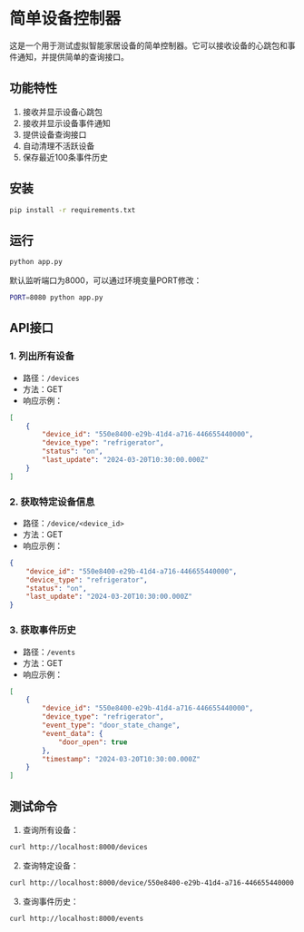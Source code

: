 # 简单设备控制器

这是一个用于测试虚拟智能家居设备的简单控制器。它可以接收设备的心跳包和事件通知，并提供简单的查询接口。

## 功能特性

1. 接收并显示设备心跳包
2. 接收并显示设备事件通知
3. 提供设备查询接口
4. 自动清理不活跃设备
5. 保存最近100条事件历史

## 安装

```bash
pip install -r requirements.txt
```

## 运行

```bash
python app.py
```

默认监听端口为8000，可以通过环境变量PORT修改：

```bash
PORT=8080 python app.py
```

## API接口

### 1. 列出所有设备
- 路径：`/devices`
- 方法：GET
- 响应示例：
```json
[
    {
        "device_id": "550e8400-e29b-41d4-a716-446655440000",
        "device_type": "refrigerator",
        "status": "on",
        "last_update": "2024-03-20T10:30:00.000Z"
    }
]
```

### 2. 获取特定设备信息
- 路径：`/device/<device_id>`
- 方法：GET
- 响应示例：
```json
{
    "device_id": "550e8400-e29b-41d4-a716-446655440000",
    "device_type": "refrigerator",
    "status": "on",
    "last_update": "2024-03-20T10:30:00.000Z"
}
```

### 3. 获取事件历史
- 路径：`/events`
- 方法：GET
- 响应示例：
```json
[
    {
        "device_id": "550e8400-e29b-41d4-a716-446655440000",
        "device_type": "refrigerator",
        "event_type": "door_state_change",
        "event_data": {
            "door_open": true
        },
        "timestamp": "2024-03-20T10:30:00.000Z"
    }
]
```

## 测试命令

1. 查询所有设备：
```bash
curl http://localhost:8000/devices
```

2. 查询特定设备：
```bash
curl http://localhost:8000/device/550e8400-e29b-41d4-a716-446655440000
```

3. 查询事件历史：
```bash
curl http://localhost:8000/events
``` 